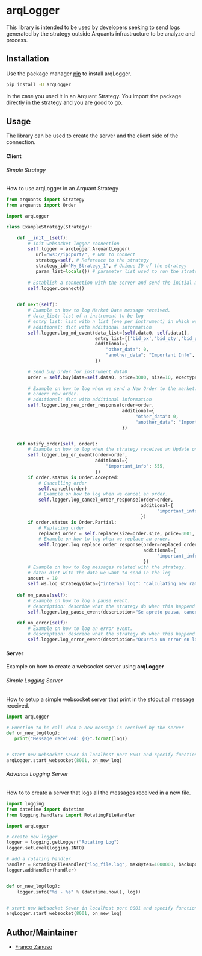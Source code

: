 # arqLogger

This library is intended to be used by developers seeking to send logs generated by the strategy outside Arquants infrastructure to be analyze and process.

## Installation

Use the package manager [pip](https://pip.pypa.io/en/stable/) to install arqLogger.

```bash
pip install -U arqLogger
```

In the case you used it in an Arquant Strategy. You import the package directly in the strategy and you are good to go.

## Usage
The library can be used to create the server and the client side of the connection.
 
#### Client
###### Simple Strategy
How to use arqLogger in an Arquant Strategy
```python
from arquants import Strategy
from arquants import Order

import arqLogger

class ExampleStrategy(Strategy):

    def __init__(self):
        # Init websocket logger connection
        self.logger = arqLogger.ArquantLogger(
           url="ws://ip:port/", # URL to connect 
           strategy=self, # Reference to the strategy
           strategy_id="My_Strategy_1", # Unique ID of the strategy
           param_list=locals()) # parameter list used to run the strategy, this information is send in the init message. (local function send all the variable define in the scope)
        
        # Establish a connection with the server and send the initial message
        self.logger.connect()

        
    def next(self):
        # Example on how to log Market Data message received.
        # data_list: list of n instrument to be log
        # entry_list: list with n list (one per instrument) in which we indicate the entries we want to log
        # additional: dict with additional information
        self.logger.log_md_event(data_list=[self.data0, self.data1],
                                 entry_list=[['bid_px','bid_qty','bid_px_2','bid_qty_2'], ['bid_px','bid_qty']],
                                 additional={
                                     "other_data": 0,
                                     "another_data": "Important Info",
                                 })

        # Send buy order for instrument data0 
        order = self.buy(data=self.data0, price=3000, size=10, exectype=Order.Limit)
        
        # Example on how to log when we send a New Order to the market.
        # order: new order.
        # additional: dict with additional information
        self.logger.log_new_order_response(order=order,
                                           additional={
                                                "other_data": 0,
                                                "another_data": "Important Info",
                                           })


    def notify_order(self, order):
        # Example on how to log when the strategy received an Update on an order.
        self.logger.log_er_event(order=order,
                                 additional={
                                     "important_info": 555,
                                 })
        if order.status is Order.Accepted:
            # Cancelling order
            self.cancel(order)
            # Example on how to log when we cancel an order.
            self.logger.log_cancel_order_response(order=order, 
                                                  additional={
                                                        "important_info": 555,
                                                  })
        if order.status is Order.Partial:
            # Replacing order
            replaced_order = self.replace(size=order.size, price=3001, order=order)
            # Example on how to log when we replace an order.
            self.logger.log_replace_order_response(order=replaced_order, 
                                                   additional={
                                                        "important_info": 555,
                                                   })
        # Example on how to log messages related with the strategy.
        # data: dict with the data we want to send in the log
        amount = 10
        self.ws.log_strategy(data={"internal_log": "calculating new rate.", "internal_amount": amount})        
    
    def on_pause(self):
        # Example on how to log a pause event.
        # description: describe what the strategy do when this happend
        self.logger.log_pause_event(description="Se apreto pausa, cancelando ordenes")

    def on_error(self):
        # Example on how to log an error event.
        # description: describe what the strategy do when this happend
        self.logger.log_error_event(description="Ocurrio un error en la estrategia, cancelando ordenes")     
```
#### Server
Example on how to create a websocket server using **arqLogger**
###### Simple Logging Server

How to setup a simple websocket server that print in the stdout all message received.
```python
import arqLogger

# Function to be call when a new message is received by the server
def on_new_log(log):
   print("Message received: {0}".format(log))


# start new Websocket Sever in localhost port 8001 and specify function to be call when new message arrived
arqLogger.start_websocket(8001, on_new_log)
```

###### Advance Logging Server
How to to create a server that logs all the messages received in a new file.
```python
import logging
from datetime import datetime
from logging.handlers import RotatingFileHandler

import arqLogger

# create new logger
logger = logging.getLogger("Rotating Log")
logger.setLevel(logging.INFO)

# add a rotating handler
handler = RotatingFileHandler("log_file.log", maxBytes=1000000, backupCount=5)
logger.addHandler(handler)


def on_new_log(log):
    logger.info("%s - %s" % (datetime.now(), log))


# start new Websocket Sever in localhost port 8001 and specify function to be call when new message arrived
arqLogger.start_websocket(8001, on_new_log)
```


Author/Maintainer
-----------------

* [Franco Zanuso](https://github.com/fzanuso>)
